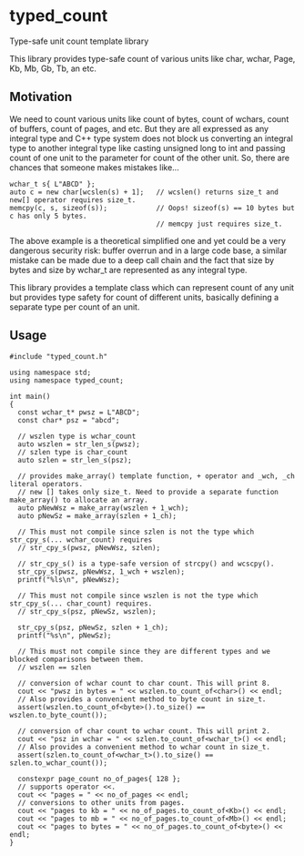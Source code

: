 # typed_count
Type-safe unit count template library

This library provides type-safe count of various units like char, wchar, Page,
Kb, Mb, Gb, Tb, an etc.

## Motivation
We need to count various units like count of bytes, count of wchars, count of buffers,
count of pages, and etc. But they are all expressed as any integral type and
C++ type system does not block us converting an integral type to another integral type
like casting unsigned long to int and passing count of one unit to the parameter
for count of the other unit. So, there are chances that someone makes mistakes like...

    wchar_t s{ L"ABCD" };
	auto c = new char[wcslen(s) + 1];   // wcslen() returns size_t and new[] operator requires size_t.
	memcpy(c, s, sizeof(s));            // Oops! sizeof(s) == 10 bytes but c has only 5 bytes.
	                                    // memcpy just requires size_t.

The above example is a theoretical simplified one and yet could be a very dangerous security risk:
buffer overrun and in a large code base, a similar mistake can be
made due to a deep call chain and the fact that size by bytes and size by wchar_t are represented
as any integral type.

This library provides a template class which can represent count of any unit but provides type safety
for count of different units, basically defining a separate type per count of an unit.

## Usage

    #include "typed_count.h"

    using namespace std;
    using namespace typed_count;

    int main()
    {
      const wchar_t* pwsz = L"ABCD";
      const char* psz = "abcd";

      // wszlen type is wchar_count
      auto wszlen = str_len_s(pwsz);
      // szlen type is char_count
      auto szlen = str_len_s(psz);

      // provides make_array() template function, + operator and _wch, _ch literal operators.
      // new [] takes only size_t. Need to provide a separate function make_array() to allocate an array.
      auto pNewWsz = make_array(wszlen + 1_wch);
      auto pNewSz = make_array(szlen + 1_ch);

      // This must not compile since szlen is not the type which str_cpy_s(... wchar_count) requires
      // str_cpy_s(pwsz, pNewWsz, szlen);

      // str_cpy_s() is a type-safe version of strcpy() and wcscpy().
      str_cpy_s(pwsz, pNewWsz, 1_wch + wszlen);
      printf("%ls\n", pNewWsz);

      // This must not compile since wszlen is not the type which str_cpy_s(... char_count) requires.
      // str_cpy_s(psz, pNewSz, wszlen);

      str_cpy_s(psz, pNewSz, szlen + 1_ch);
      printf("%s\n", pNewSz);

      // This must not compile since they are different types and we blocked comparisons between them.
      // wszlen == szlen

      // conversion of wchar count to char count. This will print 8.
      cout << "pwsz in bytes = " << wszlen.to_count_of<char>() << endl;
      // Also provides a convenient method to byte count in size_t.
      assert(wszlen.to_count_of<byte>().to_size() == wszlen.to_byte_count());

      // conversion of char count to wchar count. This will print 2.
      cout << "psz in wchar = " << szlen.to_count_of<wchar_t>() << endl;
      // Also provides a convenient method to wchar count in size_t.
      assert(szlen.to_count_of<wchar_t>().to_size() == szlen.to_wchar_count());

      constexpr page_count no_of_pages{ 128 };
      // supports operator <<.
      cout << "pages = " << no_of_pages << endl;
      // conversions to other units from pages.
      cout << "pages to kb = " << no_of_pages.to_count_of<Kb>() << endl;
      cout << "pages to mb = " << no_of_pages.to_count_of<Mb>() << endl;
      cout << "pages to bytes = " << no_of_pages.to_count_of<byte>() << endl;
    }
